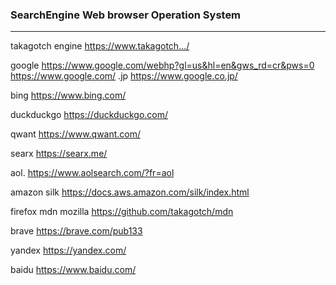 ### SearchEngine Web browser  Operation System
---
takagotch engine
https://www.takagotch.../

google
https://www.google.com/webhp?gl=us&hl=en&gws_rd=cr&pws=0
https://www.google.com/
.jp
https://www.google.co.jp/

bing
https://www.bing.com/

duckduckgo
https://duckduckgo.com/

qwant
https://www.qwant.com/

searx
https://searx.me/

aol.
https://www.aolsearch.com/?fr=aol

amazon silk
https://docs.aws.amazon.com/silk/index.html

firefox mdn mozilla
https://github.com/takagotch/mdn

brave
https://brave.com/pub133

yandex
https://yandex.com/

baidu
https://www.baidu.com/

```
```

```
```

```
```


